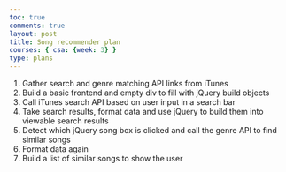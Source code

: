 ```yaml
---
toc: true
comments: true
layout: post
title: Song recommender plan
courses: { csa: {week: 3} }
type: plans
---
```


1. Gather search and genre matching API links from iTunes
2. Build a basic frontend and empty div to fill with jQuery build objects
3. Call iTunes search API based on user input in a search bar
4. Take search results, format data and use jQuery to build them into viewable search results
5. Detect which jQuery song box is clicked and call the genre API to find similar songs
6. Format data again
7. Build a list of similar songs to show the user